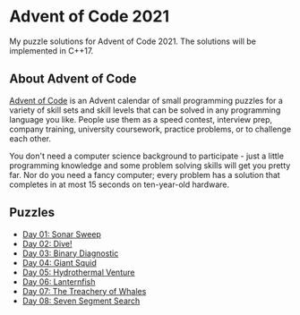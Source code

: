 # Advent of Code 2021

My puzzle solutions for Advent of Code 2021. The solutions will be implemented in C++17.

## About Advent of Code

[Advent of Code](https://adventofcode.com) is an Advent calendar of small programming puzzles for a variety of skill sets and skill levels that can be solved in any programming language you like. People use them as a speed contest, interview prep, company training, university coursework, practice problems, or to challenge each other.

You don't need a computer science background to participate - just a little programming knowledge and some problem solving skills will get you pretty far. Nor do you need a fancy computer; every problem has a solution that completes in at most 15 seconds on ten-year-old hardware.

## Puzzles

* [Day 01: Sonar Sweep](Day01/)
* [Day 02: Dive!](Day02/)
* [Day 03: Binary Diagnostic](Day03/)
* [Day 04: Giant Squid](Day04/)
* [Day 05: Hydrothermal Venture](Day05/)
* [Day 06: Lanternfish](Day06/)
* [Day 07: The Treachery of Whales](Day07/)
* [Day 08: Seven Segment Search](Day08/)
